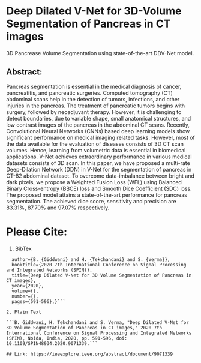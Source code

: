 # Deep Dilated V-Net for 3D-Volume Segmentation of Pancreas in CT images
3D Pancrease Volume Segmentation using state-of-the-art DDV-Net model.

## Abstract:

Pancreas segmentation is essential in the medical diagnosis of cancer, pancreatitis, and pancreatic surgeries. Computed tomography (CT) abdominal scans help in the detection of tumors, infections, and other injuries in the pancreas. The treatment of pancreatic tumors begins with surgery, followed by neoadjuvant therapy. However, it is challenging to detect boundaries, due to variable shape, small anatomical structures, and low contrast images of the pancreas in the abdominal CT scans. Recently, Convolutional Neural Networks (CNNs) based deep learning models show significant performance on medical imaging related tasks. However, most of the data available for the evaluation of diseases consists of 3D CT scan volumes. Hence, learning from volumetric data is essential in biomedical applications. V-Net achieves extraordinary performance in various medical datasets consists of 3D scan. In this paper, we have proposed a multi-rate Deep-Dilation Network (DDN) in V-Net for the segmentation of pancreas in CT-82 abdominal dataset. To overcome data-imbalance between bright and dark pixels, we propose a Weighted Fusion Loss (WFL) using Balanced Binary Cross-entropy (BBCE) loss and Smooth Dice Coefficient (SDC) loss. The proposed model attains a state-of-the-art performance for pancreas segmentation. The achieved dice score, sensitivity and precision are 83.31%, 87.70% and 97.07% respectively.

# Please Cite:

1. BibTex

```@INPROCEEDINGS{9071339,
  author={B. {Giddwani} and H. {Tekchandani} and S. {Verma}},
  booktitle={2020 7th International Conference on Signal Processing and Integrated Networks (SPIN)}, 
  title={Deep Dilated V-Net for 3D Volume Segmentation of Pancreas in CT images}, 
  year={2020},
  volume={},
  number={},
  pages={591-596},}```
  
2. Plain Text

```B. Giddwani, H. Tekchandani and S. Verma, "Deep Dilated V-Net for 3D Volume Segmentation of Pancreas in CT images," 2020 7th International Conference on Signal Processing and Integrated Networks (SPIN), Noida, India, 2020, pp. 591-596, doi: 10.1109/SPIN48934.2020.9071339.```

## Link: https://ieeexplore.ieee.org/abstract/document/9071339



